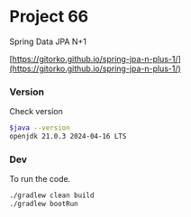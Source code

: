 # Project 66

Spring Data JPA N+1

[https://gitorko.github.io/spring-jpa-n-plus-1/](https://gitorko.github.io/spring-jpa-n-plus-1/)

### Version

Check version

```bash
$java --version
openjdk 21.0.3 2024-04-16 LTS
```

### Dev

To run the code.

```bash
./gradlew clean build
./gradlew bootRun
```
